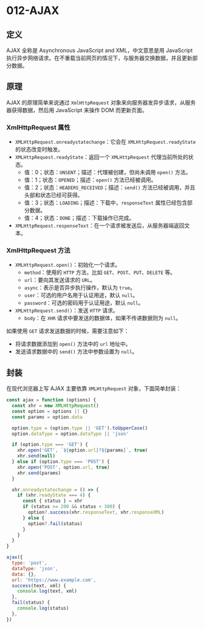 # 012-AJAX

## 定义

AJAX 全称是 Asynchronous JavaScript and XML，中文意思是用 JavaScript 执行异步网络请求。在不重载当前网页的情况下，与服务器交换数据，并且更新部分数据。

## 原理

AJAX 的原理简单来说通过 `XmlHttpRequest` 对象来向服务器发异步请求，从服务器获得数据，然后用 JavaScript 来操作 DOM 而更新页面。

### XmlHttpRequest 属性

+ `XMLHttpRequest.onreadystatechange`：它会在 `XMLHttpRequest.readyState` 的状态改变时触发。
+ `XMLHttpRequest.readyState`：返回一个 `XMLHttpRequest` 代理当前所处的状态。
  - 值：0；状态：`UNSENT`；描述：代理被创建，但尚未调用 `open()` 方法。
  - 值：1；状态：`OPENED`；描述：`open()` 方法已经被调用。
  - 值：2；状态：`HEADERS_RECEIVED`；描述：`send()` 方法已经被调用，并且头部和状态已经可获得。
  - 值：3；状态：`LOADING`；描述：下载中，`responseText` 属性已经包含部分数据。
  - 值：4；状态：`DONE`；描述：下载操作已完成。
+ `XMLHttpRequest.responseText`：在一个请求被发送后，从服务器端返回文本。

### XmlHttpRequest 方法

+ `XMLHttpRequest.open()`：初始化一个请求。
  - `method`：使用的 `HTTP` 方法，比如 `GET`、`POST`、`PUT`、`DELETE` 等。
  - `url`：要向其发送请求的 `URL`。
  - `async`：表示是否异步执行操作，默认为 `true`。
  - `user`：可选的用户名用于认证用途，默认 `null`。
  - `password`：可选的密码用于认证用途，默认 `null`。
+ `XMLHttpRequest.send()`：发送 `HTTP` 请求。
  - `body`：在 `XHR` 请求中要发送的数据体，如果不传递数据则为 `null`。

如果使用 `GET` 请求发送数据的时候，需要注意如下：
+ 将请求数据添加到 `open()` 方法中的 `url` 地址中。
+ 发送请求数据中的 `send()` 方法中参数设置为 `null`。

## 封装

在现代浏览器上写 AJAX 主要依靠 `XMLHttpRequest` 对象，下面简单封装：
```js
const ajax = function (options) {
  const xhr = new XMLHttpRequest()
  const option = options || {}
  const params = option.data

  option.type = (option.type || 'GET').toUpperCase()
  option.dataType = option.dataType || 'json'

  if (option.type === 'GET') {
    xhr.open('GET', `${option.url}?${params}`, true)
    xhr.send(null)
  } else if (option.type === 'POST') {
    xhr.open('POST', option.url, true)
    xhr.send(params)
  }

  xhr.onreadystatechange = () => {
    if (xhr.readyState === 4) {
      const { status } = xhr
      if (status >= 200 && status < 300) {
        option?.success(xhr.responseText, xhr.responseXML)
      } else {
        option?.fail(status)
      }
    }
  }
}

ajax({
  type: 'post',
  dataType: 'json',
  data: {},
  url: 'https://www.example.com',
  success(text, xml) {
    console.log(text, xml)
  },
  fail(status) {
    console.log(status)
  },
})
```
